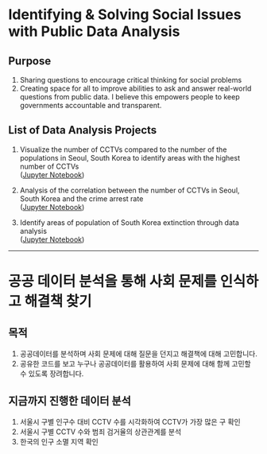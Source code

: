 # Identifying & Solving Social Issues with Public Data Analysis  


## Purpose
1. Sharing questions to encourage critical thinking for social problems  
2. Creating space for all to improve abilities to ask and answer real-world questions from public data. I believe this empowers people to keep governments accountable and transparent.  



## List of Data Analysis Projects  
1. Visualize the number of CCTVs compared to the number of the populations in Seoul, South Korea to identify areas with the highest number of CCTVs  
([Jupyter Notebook](https://github.com/solhong/data_analysis_social_issues/blob/main/01.Data_Analysis_Seoul_CCTV.ipynb))  

2. Analysis of the correlation between the number of CCTVs in Seoul, South Korea and the crime arrest rate  
([Jupyter Notebook](https://github.com/solhong/data_analysis_social_issues/blob/main/02.Data_Analysis_Seoul_Crime.ipynb))  

3. Identify areas of population of South Korea extinction through data analysis  
([Jupyter Notebook](https://github.com/solhong/data_analysis_social_issues/blob/main/03.Data_Analysis_Population.ipynb))  

------


# 공공 데이터 분석을 통해 사회 문제를 인식하고 해결책 찾기

## 목적
1. 공공데이터를 분석하며 사회 문제에 대해 질문을 던지고 해결책에 대해 고민합니다.
2. 공유한 코드를 보고 누구나 공공데이터를 활용하여 사회 문제에 대해 함께 고민할 수 있도록 장려합니다. 


## 지금까지 진행한 데이터 분석
1. 서울시 구별 인구수 대비 CCTV 수를 시각화하여 CCTV가 가장 많은 구 확인
2. 서울시 구별 CCTV 수와 범죄 검거율의 상관관계를 분석
3. 한국의 인구 소멸 지역 확인


